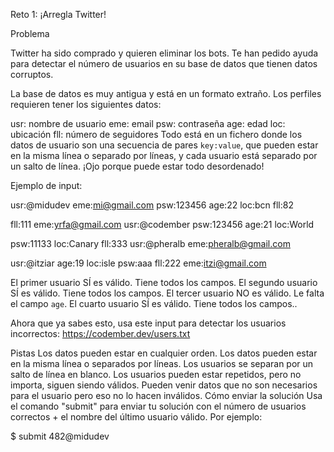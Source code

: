 Reto 1: ¡Arregla Twitter!

Problema

Twitter ha sido comprado y quieren eliminar los bots. Te han pedido ayuda para detectar el número de usuarios en su base de datos que tienen datos corruptos.

La base de datos es muy antigua y está en un formato extraño. Los perfiles requieren tener los siguientes datos:

usr: nombre de usuario
eme: email
psw: contraseña
age: edad
loc: ubicación
fll: número de seguidores
Todo está en un fichero donde los datos de usuario son una secuencia de pares `key:value`, que pueden estar en la misma línea o separado por líneas, y cada usuario está separado por un salto de línea. ¡Ojo porque puede estar todo desordenado!

Ejemplo de input:

usr:@midudev eme:mi@gmail.com psw:123456 age:22 loc:bcn fll:82

fll:111 eme:yrfa@gmail.com usr:@codember psw:123456 age:21 loc:World

psw:11133 loc:Canary fll:333 usr:@pheralb eme:pheralb@gmail.com

usr:@itziar age:19 loc:isle psw:aaa fll:222 eme:itzi@gmail.com

El primer usuario SÍ es válido. Tiene todos los campos.
El segundo usuario SÍ es válido. Tiene todos los campos.
El tercer usuario NO es válido. Le falta el campo `age`.
El cuarto usuario SÍ es válido. Tiene todos los campos..

Ahora que ya sabes esto, usa este input para detectar los usuarios incorrectos: https://codember.dev/users.txt

Pistas
Los datos pueden estar en cualquier orden.
Los datos pueden estar en la misma línea o separados por líneas.
Los usuarios se separan por un salto de línea en blanco.
Los usuarios pueden estar repetidos, pero no importa, siguen siendo válidos.
Pueden venir datos que no son necesarios para el usuario pero eso no lo hacen inválidos.
Cómo enviar la solución
Usa el comando "submit" para enviar tu solución con el número de usuarios correctos + el nombre del último usuario válido. Por ejemplo:

$ submit 482@midudev
